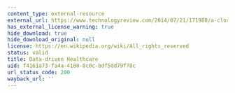 ```yaml
---
content_type: external-resource
external_url: https://www.technologyreview.com/2014/07/21/171988/a-closer-look-at-data-driven-health-care/
has_external_license_warning: true
hide_download: true
hide_download_original: null
license: https://en.wikipedia.org/wiki/All_rights_reserved
status: valid
title: Data-driven Healthcare
uid: f4161a73-fa4a-4180-8c0c-bdf5dd79f78c
url_status_code: 200
wayback_url: ''
---
```

